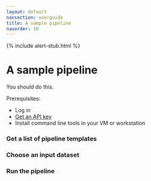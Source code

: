 ```yaml
---
layout: default
navsection: userguide
title: A sample pipeline
navorder: 10
---
```


{% include alert-stub.html %}

# A sample pipeline

You should do this.

Prerequisites:

* Log in
* [Get an API key](api-tokens.html)
* Install command line tools in your VM or workstation

### Get a list of pipeline templates

### Choose an input dataset

### Run the pipeline

